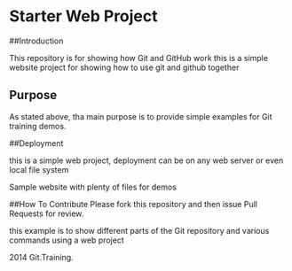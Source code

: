 # Starter Web Project

##Introduction

This repository is for showing how Git and GitHub work
this is a simple website project for showing how to use git and github together
## Purpose
As stated above, tha main purpose is to provide simple examples for Git training demos.

##Deployment

this is a simple web project, deployment can be on any web server or even local file system


Sample website with plenty of files for demos

##How To Contribute
Please fork this repository and then issue Pull Requests for review.

this example is to show different parts of the Git repository  and various commands using a web project

2014 Git.Training.